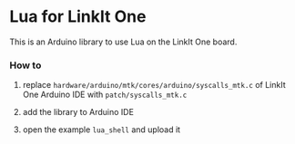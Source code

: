 Lua for LinkIt One
==================

This is an Arduino library to use Lua on the LinkIt One board.

### How to

1. replace `hardware/arduino/mtk/cores/arduino/syscalls_mtk.c` of LinkIt One Arduino IDE
with `patch/syscalls_mtk.c`

2. add the library to Arduino IDE

3. open the example `lua_shell` and upload it
